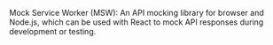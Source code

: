 Mock Service Worker (MSW): An API mocking library for browser and Node.js, which can be used with React to mock API responses during development or testing.